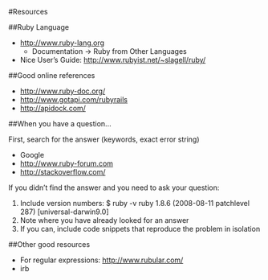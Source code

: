 #Resources

##Ruby Language

* http://www.ruby-lang.org 
  * Documentation -> Ruby from Other Languages
* Nice User’s Guide: http://www.rubyist.net/~slagell/ruby/

##Good online references

*	http://www.ruby-doc.org/ 
*	http://www.gotapi.com/rubyrails
*	http://apidock.com/

##When you have a question...

First, search for the answer (keywords, exact error string)

*	Google
*	http://www.ruby-forum.com 
*	http://stackoverflow.com/ 

If you didn’t find the answer and you need to ask your question:

1. Include version numbers:
    $ ruby -v
    ruby 1.8.6 (2008-08-11 patchlevel 287) \[universal-darwin9.0\]
2. Note where you have already looked for an answer
3. If you can, include code snippets that reproduce the problem in isolation

##Other good resources

*	For regular expressions: http://www.rubular.com/
*	irb  
 

